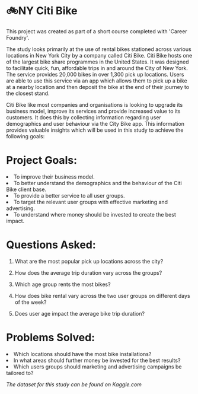 # 🚲NY Citi Bike 
This project was created as part of a short course completed with 'Career Foundry'. 

The study looks primarily at the use of rental bikes stationed across various locations in New York City by a company called Citi Bike. Citi Bike hosts one of the largest bike share programmes in the United States. It was designed to facilitate quick, fun, affordable trips in and around the City of New York. The service provides 20,000 bikes in over 1,300 pick up locations. Users are able to use this service via an app which allows them to pick up a bike at a nearby location and then deposit the bike at the end of their journey to the closest stand.

Citi Bike like most companies and organisations is looking to upgrade its business model, improve its services and provide increased value to its customers. It does this by collecting information regarding user demographics and user behaviour via the City Bike app. This information provides valuable insights which will be used in this study to achieve the following goals:

# Project Goals:

<li> To improve their business model.
<li>To better understand the demographics and the behaviour of the Citi Bike client base.
<li>To provide a better service to all user groups.
<li>To target the relevant user groups with effective marketing and advertising.
<li>To understand where money should be invested to create the best impact.

# Questions Asked:
1. What are the most popular pick up locations across the city?

2. How does the average trip duration vary across the groups?

3. Which age group rents the most bikes?

4. How does bike rental vary across the two user groups on different days of the week?

5. Does user age impact the average bike trip duration?


# Problems Solved:
<li>Which locations should have the most bike installations?

<li>In what areas should further money be invested for the best results?

<li>Which users groups should marketing and advertising campaigns be tailored to?





<em>The dataset for this study can be found on Kaggle.com

